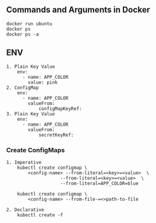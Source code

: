 ## Commands and Arguments in Docker
    docker run ubuntu
    docker ps
    docker ps -a
    
## ENV 
    1. Plain Key Value
        env:
          - name: APP_COLOR
            value: pink
    2. ConfigMap
        env:
          - name: APP_COLOR
            valueFrom:
                configMapKeyRef:
    3. Plain Key Value
        env:
          - name: APP_COLOR
            valueFrom:
                secretKeyRef:

### Create ConfigMaps
    1. Imperative
        kubectl create configmap \
            <config-name> --from-literal=<key>=<value>  \
                        --from-literal=<key>=<value>  \
                        --from-literal=APP_COLOR=blue 

        kubectl create configmap \
            <config-name> --from-file-=<>path-to-file

    2. Declarative
        kubectl create -f
            




